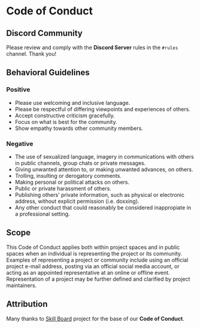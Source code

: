 # Code of Conduct

## Discord Community
Please review and comply with the **Discord Server** rules in the `#rules` channel. Thank you!

## Behavioral Guidelines

### Positive
- Please use welcoming and inclusive language.
- Please be respectful of differing viewpoints and experiences of others.
- Accept constructive criticism gracefully.
- Focus on what is best for the community.
- Show empathy towards other community members.

### Negative
- The use of sexualized language, imagery in communications with others in public channels, group chats or private messages.
- Giving unwanted attention to, or making unwanted advances, on others.
- Trolling, insulting or derogatory comments.
- Making personal or political attacks on others.
- Public or private harassment of others.
- Publishing others' private information, such as physical or electronic address, without explicit permission (i.e. doxxing).
- Any other conduct that could reasonably be considered inappropiate in a professional setting.

## Scope
This Code of Conduct applies both within project spaces and in public spaces when an individual is representing the project or its community. Examples of representing a project or community include using an official project e-mail address, posting via an official social media account, or acting as an appointed representative at an online or offline event. Representation of a project may be further defined and clarified by project maintainers.

## Attribution
Many thanks to [Skill Board](https://github.com/devscollab/skill-board) project for the base of our **Code of Conduct**.

